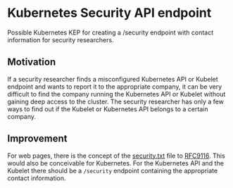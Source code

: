 # Kubernetes Security API endpoint

Possible Kubernetes KEP for creating a /security endpoint with contact information for security researchers.

## Motivation

If a security researcher finds a misconfigured Kubernetes API or Kubelet endpoint and wants to report it to the appropriate company, it can be very difficult to find the company running the Kubernetes API or Kubelet without gaining deep access to the cluster. The security researcher has only a few ways to find out if the Kubelet or Kubernetes API belongs to a certain company.

## Improvement

For web pages, there is the concept of the [security.txt](https://github.com/securitytxt/security-txt) file to [RFC9116](https://www.rfc-editor.org/rfc/rfc9116). This would also be conceivable for Kubernetes. For the Kubernetes API and the Kubelet there should be a `/security` endpoint containing the appropriate contact information.

